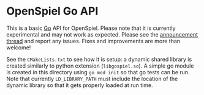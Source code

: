 # OpenSpiel Go API

This is a basic [Go](https://golang.org/) API for OpenSpiel. Please note that it
is currently experimental and may not work as expected. Please see the
[announcement thread](https://github.com/deepmind/open_spiel/issues/541) and
report any issues. Fixes and improvements are more than welcome!

See the `CMakeLists.txt` to see how it is setup: a dynamic shared library is
created similarly to python extension (`libgospiel.so`). A simple go module is
created in this directory using `go mod init` so that go tests can be run. Note
that currently `LD_LIBRARY_PATH` must include the location of the dynamic
library so that it gets properly loaded at run time.
